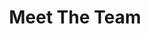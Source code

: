 ---
title: "Meet The Team"
layout: "team"

# --- Hero Section ---
hero:
  background_image: "/hugo-website/images/team-hero.jpg"
  title: "Meet The Team"
  
# --- Intro Section ---
intro:
  title: "Experience Meets Vision"
  content: "Our experienced team brings together decades of property expertise and market knowledge. We collaborate as a team to develop creative, winning real estate strategies."

# --- Team Members Section ---
team_members:
  - name: "Mathieu Gauthron "
    title: "Director"
    image: "/images/team-member-1.jpg" # Update image paths
    bio: "Mathieu leads Adventure Northern Escapes with a wealth of experience in property investment and management. As Director, he shapes the company’s strategic direction, driving growth and ensuring each project’s success. "
  - name: "Celeste "
    title: "Business Development Manager "
    image: "/images/team-member-2.jpg"
    bio: "Celeste is the driving force behind the company's expansion. With her focus on strategic partnerships and business development, she helps Adventure Northern Escapes grow while maintaining the highest standards in service and property management. "
  - name: "Archana "
    title: "Personal Assistant to the Director "
    image: "/images/team-member-3.png"
    bio: "Archana supports Mathieu with daily operations, project coordination, and ensuring smooth execution of tasks across the business. "

# --- Collaboration & Excellence Section ---
collaboration_excellence:
  title: "Collaboration & Excellence"
  content: "At Adventure Northern Escapes, we believe that collaboration is key to delivering exceptional results. Our approach is rooted in building strong, lasting partnerships with trusted professionals, from builders and architects to local craftsmen and property managers. By working closely with a network of talented individuals who share our values, we ensure that every project reflects the highest standards of quality and craftsmanship. <br><br>We hold ourselves to a commitment of excellence in everything we do. Whether it’s transforming a property into a beautiful home or offering a memorable holiday retreat, we always strive for perfection. Our team’s dedication to detail and quality is what sets us apart, ensuring that each property we manage or refurbish becomes a space that people love to live in and visit. "
  images:
    - "/images/collaboration-1.jpg"
    - "/images/collaboration-2.png"
    - "/images/collaboration-3.png"
    - "/images/collaboration-4.png"

# --- Partners Section ---
partners:
  title: "Partner With Industry Experts"
  content: "We forge strong alliances with leading industry professionals, ensuring our clients benefit from a network of trusted partners and unparalleled resources. These strategic partnerships allow us to offer comprehensive services and deliver exceptional value."
  button_text: "Discover Our Partners"
  button_url: "#" # Link to a partners page if you create one
---
